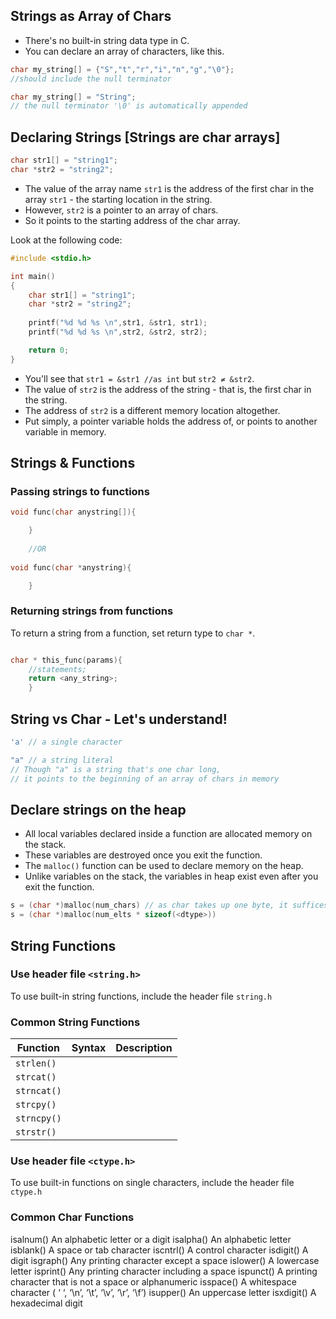 ## Strings as Array of Chars
- There's no built-in string data type in C.
- You can declare an array of characters, like this.
```c
char my_string[] = {"S","t","r","i","n","g","\0"};
//should include the null terminator

char my_string[] = "String";
// the null terminator '\0' is automatically appended

```

## Declaring Strings [Strings are char arrays]
```c
char str1[] = "string1";
char *str2 = "string2";
```
- The value of the array name `str1` is the address of the first char in the array `str1` - the starting location in the string.
- However, `str2` is a pointer to an array of chars.
- So it points to the starting address of the char array.

Look at the following code:
```c
#include <stdio.h>

int main()
{
    char str1[] = "string1";
    char *str2 = "string2";
    
    printf("%d %d %s \n",str1, &str1, str1);
    printf("%d %d %s \n",str2, &str2, str2);

    return 0;
}
```
- You'll see that `str1 = &str1 //as int` but `str2 ≠ &str2`.
- The value of `str2` is the address of the string - that is, the first char in the string.
- The address of `str2` is a different memory location altogether.
- Put simply, a pointer variable holds the address of, or points to another variable in memory.

## Strings & Functions
### Passing strings to functions
```c
void func(char anystring[]){

    }
    
    //OR
    
void func(char *anystring){

    }
```
### Returning strings from functions
To return a string from a function, set return type to `char *`.
```c

char * this_func(params){
    //statements;
    return <any_string>;
    }
```

## String vs Char - Let's understand!
```c
'a' // a single character

"a" // a string literal 
// Though "a" is a string that's one char long, 
// it points to the beginning of an array of chars in memory
```


## Declare strings on the heap
- All local variables declared inside a function are allocated memory on the stack.
- These variables are destroyed once you exit the function.
- The `malloc()` function can be used to declare memory on the heap.
- Unlike variables on the stack, the variables in heap exist even after you exit the function.

```c
s = (char *)malloc(num_chars) // as char takes up one byte, it suffices to specify num_chars only, else
s = (char *)malloc(num_elts * sizeof(<dtype>))
```

## String Functions

### Use header file `<string.h>`
To use built-in string functions, include the header file `string.h`
### Common String Functions
|Function|Syntax|Description|
|---|---|---|
|`strlen()`|||
|`strcat()`|||
|`strncat()`|||
|`strcpy()`|||
|`strncpy()`|||
|`strstr()`|||

### Use header file `<ctype.h>`
To use built-in functions on single characters, include the header file `ctype.h`
### Common Char Functions
isalnum() An alphabetic letter or a digit
isalpha() An alphabetic letter
isblank() A space or tab character
iscntrl() A control character
isdigit() A digit
isgraph() Any printing character except a space
islower() A lowercase letter
isprint() Any printing character including a space
ispunct() A printing character that is not a space or alphanumeric
isspace() A whitespace character ( ‘ ‘, ‘\n’, ‘\t’, ‘\v’, ‘\r’, ‘\f’)
isupper() An uppercase letter
isxdigit() A hexadecimal digit
